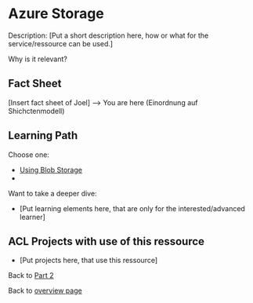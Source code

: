 # Azure Storage

Description:
[Put a short description here, how or what for the service/ressource can be used.]

Why is it relevant?


## Fact Sheet

[Insert fact sheet of Joel]
--> You are here (Einordnung auf Shichctenmodell)

## Learning Path

Choose one:

* [Using Blob Storage](https://docs.microsoft.com/en-us/learn/paths/develop-solutions-that-use-blob-storage/)
* 

Want to take a deeper dive:

* [Put learning elements here, that are only for the interested/advanced learner]

## ACL Projects with use of this ressource

* [Put projects here, that use this ressource]

Back to [Part 2](../main.md)

Back to [overview page](../../main.md)
